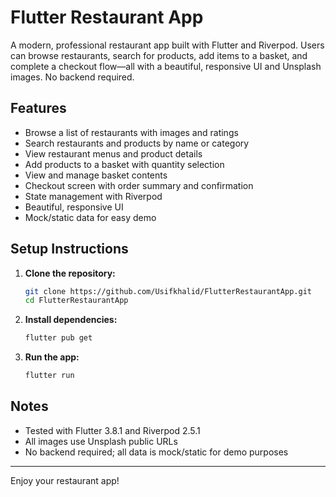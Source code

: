 # Flutter Restaurant App

A modern, professional restaurant app built with Flutter and Riverpod. Users can browse restaurants, search for products, add items to a basket, and complete a checkout flow—all with a beautiful, responsive UI and Unsplash images. No backend required.

## Features

- Browse a list of restaurants with images and ratings
- Search restaurants and products by name or category
- View restaurant menus and product details
- Add products to a basket with quantity selection
- View and manage basket contents
- Checkout screen with order summary and confirmation
- State management with Riverpod
- Beautiful, responsive UI
- Mock/static data for easy demo

## Setup Instructions

1. **Clone the repository:**
   ```sh
   git clone https://github.com/Usifkhalid/FlutterRestaurantApp.git
   cd FlutterRestaurantApp
   ```
2. **Install dependencies:**
   ```sh
   flutter pub get
   ```
3. **Run the app:**
   ```sh
   flutter run
   ```

## Notes

- Tested with Flutter 3.8.1 and Riverpod 2.5.1
- All images use Unsplash public URLs
- No backend required; all data is mock/static for demo purposes

---

Enjoy your restaurant app!

